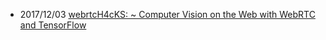


- 2017/12/03 [webrtcH4cKS: ~ Computer Vision on the Web with WebRTC and TensorFlow](https://webrtchacks.com/webrtc-cv-tensorflow/)


